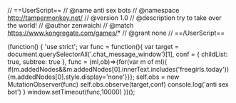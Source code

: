// ==UserScript==
// @name         anti sex bots
// @namespace    http://tampermonkey.net/
// @version      1.0
// @description  try to take over the world!
// @author       zenwaichi
// @match        https://www.kongregate.com/games/*
// @grant        none
// ==/UserScript==

(function() {
    'use strict';
var func = function(){
var target = document.querySelectorAll('.chat_message_window')[1],
conf = { childList: true, subtree: true },
func = (ml,ob)=>{for(var m of ml){
if(m.addedNodes&&m.addedNodes[0].innerText.includes('freegirls.today')){m.addedNodes[0].style.display='none'}}};
self.obs = new MutationObserver(func)
self.obs.observe(target,conf)
console.log('anti sex bot')
}
window.setTimeout(func,10000)
})();
